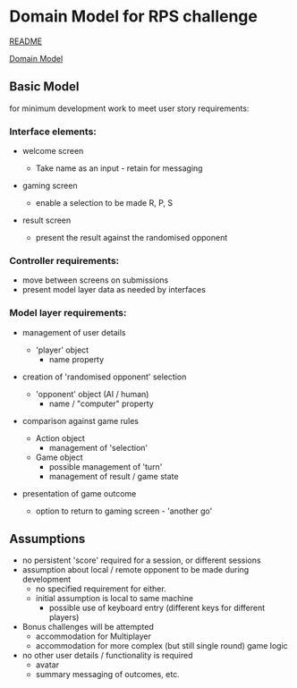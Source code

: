 # Domain Model for RPS challenge

[README](../README.md)

[Domain Model](domain_model.md)

## Basic Model
for minimum development work to meet user story requirements:

### Interface elements:
- welcome screen
  - Take name as an input - retain for messaging

- gaming screen
  - enable a selection to be made R, P, S

- result screen
  - present the result against the randomised opponent

### Controller requirements:
- move between screens on submissions
- present model layer data as needed by interfaces

### Model layer requirements:
- management of user details
  - 'player' object
    - name property

- creation of 'randomised opponent' selection
  - 'opponent' object (AI / human)
    - name / "computer" property

- comparison against game rules
  - Action object
    - management of 'selection'
  - Game object
    - possible management of 'turn'
    - management of result / game state

- presentation of game outcome
  - option to return to gaming screen - 'another go'

## Assumptions
- no persistent 'score' required for a session, or different sessions
- assumption about local / remote opponent to be made during development
  - no specified requirement for either.
  - initial assumption is local to same machine
    - possible use of keyboard entry (different keys for different players)
- Bonus challenges will be attempted
  - accommodation for Multiplayer
  - accommodation for more complex (but still single round) game logic
- no other user details / functionality is required
  - avatar
  - summary messaging of outcomes, etc.
